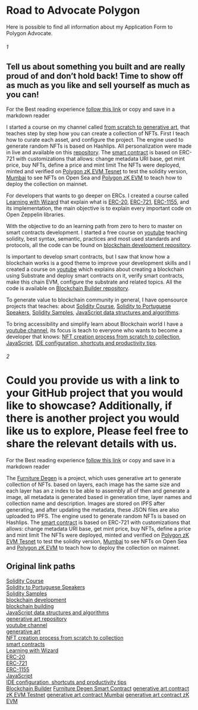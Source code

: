 # Road to Advocate Polygon
Here is possible to find all information about my Application Form to Polygon Advocate. 

###### 1
## Tell us about something you built and are really proud of and don’t hold back! Time to show off as much as you like and sell yourself as much as you can!
For the Best reading experience [follow this link](https://github.com/juancolchete/RoadToAdvocatePolygon/blob/main/README.md#1) or copy and save in a markdown reader   

I started a course on my channel called [from scratch to generative art](https://t.ly/4pevV), that teaches step by step how you can create a collection of NFTs. First I teach how to curate each asset, and configure the project. The engine used to generate random NFTs is based on Hashlips. All personalization were made in live and available on this  [repository](https://t.ly/HQLkH). The [smart contract](https://t.ly/3X4Zy) is based on ERC-721 with customizations that allows: change metadata URI base, get mint price, buy NFTs, define a price and mint limit  The NFTs were deployed, minted and verified on [Polygon zK EVM Tesnet](https://t.ly/cebuW) to test the solidity version, [Mumbai](https://t.ly/ENZvx) to see NFTs on Open Sea and [Polygon zK EVM](https://t.ly/St92y) to teach how to deploy the collection on mainnet.

For developers that wants to go deeper on ERCs. I created a course called [Learning with Wizard](https://t.ly/1UdvQ) that explain what is [ERC-20](https://t.ly/xDJ4m), [ERC-721](https://t.ly/Q-08m), [ERC-1155](https://t.ly/PuPve), and its implementation, the main objective is to explain every important code on Open Zeppelin libraries.

With the objective to do an learning path from zero to hero to master on smart contracts development. I started a free course on  [youtube](https://t.ly/hqrP6) teaching solidity, best syntax, semantic, practices and most used standards and protocols, all the code can be found on [blockchain development repository](https://t.ly/G3IYa).

Is important to develop smart contracts, but I saw that know how a blockchain works is a good theme to improve your development skills and I created a course on  [youtube](https://t.ly/cmxN2) which explains about creating a blockchain using Substrate and deploy smart contracts on it, verify smart contracts, make this chain EVM, configure the substrate and related topics. All the code is available on [Blockchain Builder repository](https://t.ly/Fvgvc).

To generate value to blockchain community in general, I have opensource projects that teaches: about [Solidity Course](https://t.ly/Kzs2T), [Solidity to Portuguese Speakers](https://t.ly/Rg2gi), [Solidity Samples](https://t.ly/2fRMN), [JavaScript data structures and algorithms](https://t.ly/BQSj8).     

To bring accessibility and simplify learn about Blockchain world I have a [youtube channel](https://t.ly/J8rC8), its focus is teach to everyone who wants to become a developer that knows:  [NFT creation process from scratch to collection](https://t.ly/mV8M4), [JavaScript](https://t.ly/m7Nud), [IDE configuration, shortcuts and productivity tips](https://t.ly/lYgV_).

###### 2
# Could you provide us with a link to your GitHub project that you would like to showcase? Additionally, if there is another project you would like us to explore, Please feel free to share the relevant details with us.
For the Best reading experience [follow this link](https://github.com/juancolchete/RoadToAdvocatePolygon/blob/main/README.md#2) or copy and save in a markdown reader  

The [Furniture Degen](https://t.ly/HQLkH) is a project, which uses generative art to generate collection of NFTs. based on layers, each image has the same size and each layer has an z index to be able to assembly all of then and generate a image, all metadata is generated based in generation time, layer names and collection name and description. Images are stored on IPFS after generating, and after updating the metadata, these JSON files are also uploaded to IPFS.  The engine used to generate random NFTs is based on Hashlips. The [smart contract](https://t.ly/3X4Zy) is based on ERC-721 with customizations that allows: change metadata URI base, get mint price, buy NFTs, define a price and mint limit  The NFTs were deployed, minted and verified on [Polygon zK EVM Tesnet](https://t.ly/cebuW) to test the solidity version, [Mumbai](https://t.ly/ENZvx) to see NFTs on Open Sea and [Polygon zK EVM](https://t.ly/St92y) to teach how to deploy the collection on mainnet.



## Original link paths
[Solidity Course](https://github.com/juancolchete/SolidityCourse)  
[Solidity to Portuguese Speakers](https://github.com/juancolchete/BlockchainBR)  
[Solidity Samples](https://github.com/juancolchete/SoliditySamples)  
[blockchain development](https://github.com/juancolchete/BlockchainDeveloper)  
[blockchain building](https://github.com/juancolchete/BlockchainBuilder)  
[JavaScript data structures and algorithms](https://github.com/juancolchete/javascriptADS)  
[generative art repository](https://github.com/juancolchete/furnitureDegen)  
[youtube channel](https://www.youtube.com/channel/UCgZB7eGBo6sKBwRfSzCQoJg)  
[generative art](https://www.youtube.com/playlist?list=PLbWtSW17vSe7XZpm6YCYlVk929Jvd4M96&index=1)  
[NFT creation process from scratch to collection](https://www.youtube.com/playlist?list=PLbWtSW17vSe7cOVhuc60dtL49ZTdnUapp)  
[smart contracts](https://www.youtube.com/playlist?list=PLbWtSW17vSe7C6bKGt7_4nyhFkCEIOKQ1)  
[Learning with Wizard](https://www.youtube.com/playlist?list=PLbWtSW17vSe5fAdak7U1eo7nh2uFpyCZW)  
[ERC-20](https://www.youtube.com/watch?v=ok47yukGLYQ&list=PLbWtSW17vSe5fAdak7U1eo7nh2uFpyCZW&index=1)  
[ERC-721](https://www.youtube.com/watch?v=5vkvKFDlZDk&list=PLbWtSW17vSe5fAdak7U1eo7nh2uFpyCZW&index=3)  
[ERC-1155](https://www.youtube.com/watch?v=YgdY1SH1yXs&list=PLbWtSW17vSe5fAdak7U1eo7nh2uFpyCZW&index=5)  
[JavaScript](https://www.youtube.com/playlist?list=PLbWtSW17vSe4ppzFhcxBJutuOQ-F8hJDh)  
[IDE configuration, shortcuts and productivity tips](https://www.youtube.com/playlist?list=PLbWtSW17vSe5cA8y2BVpGKxZIbqCEZoYP)  
[Blockchain Builder](https://www.youtube.com/playlist?list=PLbWtSW17vSe6ghIVaU181H2OWpm_1_dEB)
[Furniture Degen Smart Contract](https://github.com/juancolchete/BlockchainDeveloper/blob/main/contracts/FurnitureDegen.sol)
[generative art contract zK EVM Testnet](https://testnet-zkevm.polygonscan.com/address/0x2434365088f6b905fb84230a6048e4cc0933c9ef)
[generative art contract Mumbai](https://mumbai.polygonscan.com/token/0xc10b75744340e968beb74b5e927aff8543def581)
[generative art contract zK EVM](https://zkevm.polygonscan.com/address/0x7aad05465be693eec606753165229ff5d275c349)